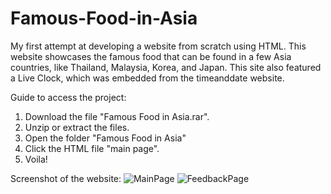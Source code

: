 # Famous-Food-in-Asia
My first attempt at developing a website from scratch using HTML. This website showcases the famous food that can be found in a few Asia countries, like Thailand, Malaysia, Korea, and Japan. This site also featured a Live Clock, which was embedded from the timeanddate website.

Guide to access the project:
1. Download the file "Famous Food in Asia.rar".
2. Unzip or extract the files.
3. Open the folder "Famous Food in Asia" 
4. Click the HTML file "main page".
5. Voila!

Screenshot of the website:
![MainPage](https://github.com/user-attachments/assets/f60815a3-3ee7-4ed8-9610-3d0ce4cd030a)
![FeedbackPage](https://github.com/user-attachments/assets/f825fa73-d7b1-4241-9411-86d2d0f01820)
